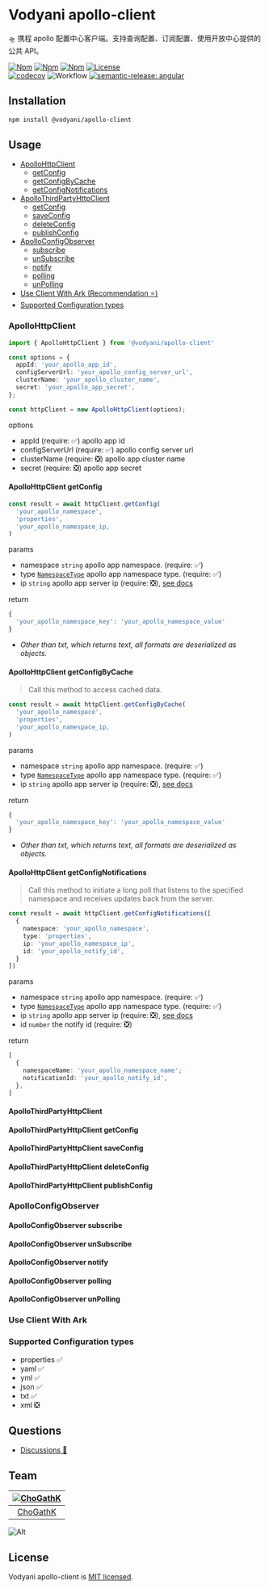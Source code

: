 # Vodyani apollo-client

🛸 携程 apollo 配置中心客户端。支持查询配置、订阅配置、使用开放中心提供的公共 API。

[![Npm](https://img.shields.io/npm/v/@vodyani/apollo-client/latest.svg)](https://www.npmjs.com/package/@vodyani/apollo-client)
[![Npm](https://img.shields.io/npm/v/@vodyani/apollo-client/beta.svg)](https://www.npmjs.com/package/@vodyani/apollo-client)
[![Npm](https://img.shields.io/npm/dm/@vodyani/apollo-client)](https://www.npmjs.com/package/@vodyani/apollo-client)
[![License](https://img.shields.io/github/license/vodyani/apollo-client)](LICENSE)
<br>
[![codecov](https://codecov.io/gh/vodyani/apollo-client/branch/master/graph/badge.svg?token=D6T333EU09)](https://codecov.io/gh/vodyani/apollo-client)
![Workflow](https://github.com/vodyani/apollo-client/actions/workflows/release.yml/badge.svg)
[![semantic-release: angular](https://img.shields.io/badge/semantic--release-angular-e10079?logo=semantic-release)](https://github.com/semantic-release/semantic-release)

## Installation

```sh
npm install @vodyani/apollo-client
```

## Usage

- [ApolloHttpClient](#apollohttpclient)
  - [getConfig](#apollohttpclient-getconfig)
  - [getConfigByCache](#apollohttpclient-getconfigbycache)
  - [getConfigNotifications](#apollohttpclient-getconfignotifications)
- [ApolloThirdPartyHttpClient](#apollothirdpartyhttpclient)
  - [getConfig](#apollothirdpartyhttpclient-getconfig)
  - [saveConfig](#apollothirdpartyhttpclient-saveconfig)
  - [deleteConfig](#apollothirdpartyhttpclient-deleteconfig)
  - [publishConfig](#apollothirdpartyhttpclient-publishconfig)
- [ApolloConfigObserver](#apolloconfigobserver)
  - [subscribe](#apolloconfigobserver-subscribe)
  - [unSubscribe](#apolloconfigobserver-unsubscribe)
  - [notify](#apolloconfigobserver-notify)
  - [polling](#apolloconfigobserver-polling)
  - [unPolling](#apolloconfigobserver-unpolling)
- [Use Client With Ark (Recommendation ⭐️)](#use-client-with-ark)
- [Supported Configuration types](#supported-configuration-types)

### ApolloHttpClient

```ts
import { ApolloHttpClient } from '@vodyani/apollo-client'

const options = {
  appId: 'your_apollo_app_id',
  configServerUrl: 'your_apollo_config_server_url',
  clusterName: 'your_apollo_cluster_name',
  secret: 'your_apollo_app_secret',
};

const httpClient = new ApolloHttpClient(options);
```

options

- appId (require: ✅) apollo app id
- configServerUrl (require: ✅) apollo config server url
- clusterName (require: ❎) apollo app cluster name
- secret (require: ❎) apollo app secret

#### ApolloHttpClient getConfig

```ts
const result = await httpClient.getConfig(
  'your_apollo_namespace',
  'properties',
  'your_apollo_namespace_ip,
)
```

params

- namespace `string` apollo app namespace. (require: ✅)
- type [`NamespaceType`](#supported-configuration-types) apollo app namespace type.  (require: ✅)
- ip `string` apollo app server ip  (require: ❎), [see docs](https://www.apolloconfig.com/#/zh/usage/other-language-client-user-guide?id=_12-%e9%80%9a%e8%bf%87%e5%b8%a6%e7%bc%93%e5%ad%98%e7%9a%84http%e6%8e%a5%e5%8f%a3%e4%bb%8eapollo%e8%af%bb%e5%8f%96%e9%85%8d%e7%bd%ae)

return

```ts
{
  'your_apollo_namespace_key': 'your_apollo_namespace_value'
}
```

- *Other than txt, which returns text, all formats are deserialized as objects.*

#### ApolloHttpClient getConfigByCache

> Call this method to access cached data.

```ts
const result = await httpClient.getConfigByCache(
  'your_apollo_namespace',
  'properties',
  'your_apollo_namespace_ip,
)
```

params

- namespace `string` apollo app namespace. (require: ✅)
- type [`NamespaceType`](#supported-configuration-types) apollo app namespace type.  (require: ✅)
- ip `string` apollo app server ip  (require: ❎), [see docs](https://www.apolloconfig.com/#/zh/usage/other-language-client-user-guide?id=_12-%e9%80%9a%e8%bf%87%e5%b8%a6%e7%bc%93%e5%ad%98%e7%9a%84http%e6%8e%a5%e5%8f%a3%e4%bb%8eapollo%e8%af%bb%e5%8f%96%e9%85%8d%e7%bd%ae)

return

```ts
{
  'your_apollo_namespace_key': 'your_apollo_namespace_value'
}
```

- *Other than txt, which returns text, all formats are deserialized as objects.*

#### ApolloHttpClient getConfigNotifications 

> Call this method to initiate a long poll that listens to the specified namespace and receives updates back from the server.

```ts
const result = await httpClient.getConfigNotifications([
  {
    namespace: 'your_apollo_namespace',
    type: 'properties',
    ip: 'your_apollo_namespace_ip',
    id: 'your_apollo_notify_id',
  }
])
```

params

- namespace `string` apollo app namespace. (require: ✅)
- type [`NamespaceType`](#supported-configuration-types) apollo app namespace type.  (require: ✅)
- ip `string` apollo app server ip  (require: ❎), [see docs](https://www.apolloconfig.com/#/zh/usage/other-language-client-user-guide?id=_13-%e9%80%9a%e8%bf%87%e4%b8%8d%e5%b8%a6%e7%bc%93%e5%ad%98%e7%9a%84http%e6%8e%a5%e5%8f%a3%e4%bb%8eapollo%e8%af%bb%e5%8f%96%e9%85%8d%e7%bd%ae)
- id `number` the notify id (require: ❎)

return

```ts
[
  {
    namespaceName: 'your_apollo_namespace_name';
    notificationId: 'your_apollo_notify_id',
  },
]
```

#### ApolloThirdPartyHttpClient

#### ApolloThirdPartyHttpClient getConfig

#### ApolloThirdPartyHttpClient saveConfig

#### ApolloThirdPartyHttpClient deleteConfig

#### ApolloThirdPartyHttpClient publishConfig

### ApolloConfigObserver

#### ApolloConfigObserver subscribe

#### ApolloConfigObserver unSubscribe

#### ApolloConfigObserver notify

#### ApolloConfigObserver polling

#### ApolloConfigObserver unPolling

### Use Client With Ark

### Supported Configuration types

- properties ✅
- yaml ✅
- yml ✅
- json ✅
- txt ✅
- xml ❎

## Questions

- [Discussions 🧐](https://github.com/vodyani/apollo-client/discussions)

## Team

|[![ChoGathK](https://github.com/chogathK.png?size=100)](https://github.com/chogathK)|
|:-:|
|[ChoGathK](https://github.com/chogathK)|

![Alt](https://repobeats.axiom.co/api/embed/ccfa27d0635b6ce8e3ca926fed5a017da7a23e24.svg "Repobeats analytics image")

## License

Vodyani apollo-client is [MIT licensed](LICENSE).
